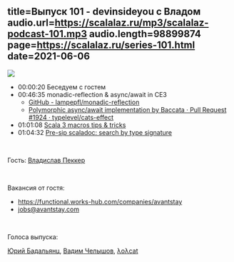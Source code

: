 title=Выпуск 101 - devinsideyou с Владом
audio.url=https://scalalaz.ru/mp3/scalalaz-podcast-101.mp3
audio.length=98899874
page=https://scalalaz.ru/series-101.html
date=2021-06-06
----
<img src="/img/episode101.webp" />

* 00:00:20 Беседуем с гостем
* 00:46:35 monadic-reflection & async/await in CE3
    * [GitHub - lampepfl/monadic-reflection](https://github.com/lampepfl/monadic-reflection)
    * [Polymorphic async/await implementation by Baccata · Pull Request #1924 · typelevel/cats-effect](https://github.com/typelevel/cats-effect/pull/1924)
* 01:01:08 [Scala 3 macros tips & tricks](https://softwaremill.com/scala-3-macros-tips-and-tricks/)
* 01:04:32 [Pre-sip scaladoc: search by type signature](https://contributors.scala-lang.org/t/pre-sip-scaladoc-search-by-type-signature/1604/15)

<br/>

Гость: [Владислав Пеккер](https://devinsideyou.com/)

<br/>

Вакансия от гостя:

* https://functional.works-hub.com/companies/avantstay
* jobs@avantstay.com

<br/>

Голоса выпуска:

[Юрий Бадальянц](https://twitter.com/lmnet89),
[Вадим Челышов](https://github.com/dos65),
[λoλcat](https://twitter.com/katzenstrophe)
